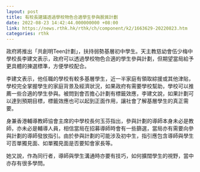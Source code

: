 ```yaml
---
layout: post
title: 有校長建議透過學校物色合適學生參與脫貧計劃
date: 2022-08-23 14:42:44.000000000 +08:00
link: https://news.rthk.hk/rthk/ch/component/k2/1663629-20220823.htm
categories: rthk
---
```


政府將推出「共創明Teen計劃」，扶持弱勢基層初中學生。天主教慈幼會伍少梅中學校長李建文表示，政府可以透過學校物色合適的學生參與計劃，但期望當局給予更具體的揀選標準，方便學校配合。

李建文表示，他任職的學校有較多基層學生，近一半家庭有領取綜援或其他津貼，學校完全掌握學生的家庭背景及經濟狀況，如果政府有需要學校幫助，學校可以推薦一些合適的學生參與。被問到會否擔心計劃有標籤效應，李建文說，如果計劃可以達到預期目標，標籤效應也可以起到正面作用，讓社會了解基層學生的真正需要。

身兼香港輔導教師協會主席的中學校長何玉芬指出，參與計劃的導師本身未必是教師，亦未必是輔導人員，相信當局在招募導師時會有一些篩選，當局亦有需要向參與計劃的導師發放指引。由於參與計劃的可能涉及初中生，指引應包含導師與學生可否單獨見面、如單獨見面是否要知會家長等。

她又說，作為同行者，導師與學生溝通時亦要有技巧，如何擴闊學生的視野，當中亦存有很多學問。
